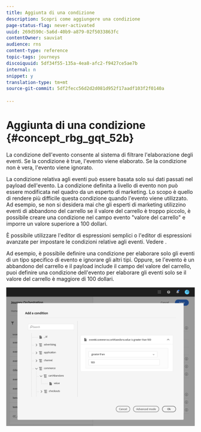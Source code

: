 ```yaml
---
title: Aggiunta di una condizione
description: Scopri come aggiungere una condizione
page-status-flag: never-activated
uuid: 269d590c-5a6d-40b9-a879-02f5033863fc
contentOwner: sauviat
audience: rns
content-type: reference
topic-tags: journeys
discoiquuid: 5df34f55-135a-4ea8-afc2-f9427ce5ae7b
internal: n
snippet: y
translation-type: tm+mt
source-git-commit: 5df2fecc56d2d2d081d952f17aadf103f2f0140a

---
```




# Aggiunta di una condizione {#concept_rbg_gqt_52b}

La condizione dell&#39;evento consente al sistema di filtrare l&#39;elaborazione degli eventi. Se la condizione è true, l&#39;evento viene elaborato. Se la condizione non è vera, l&#39;evento viene ignorato.

La condizione relativa agli eventi può essere basata solo sui dati passati nel payload dell&#39;evento. La condizione definita a livello di evento non può essere modificata nel quadro da un esperto di marketing. Lo scopo è quello di rendere più difficile questa condizione quando l&#39;evento viene utilizzato. Ad esempio, se non si desidera mai che gli esperti di marketing utilizzino eventi di abbandono del carrello se il valore del carrello è troppo piccolo, è possibile creare una condizione nel campo evento &quot;valore del carrello&quot; e imporre un valore superiore a 100 dollari.

È possibile utilizzare l&#39;editor di espressioni semplici o l&#39;editor di espressioni avanzate per impostare le condizioni relative agli eventi. Vedere [](../expression/expressionadvanced.md).

Ad esempio, è possibile definire una condizione per elaborare solo gli eventi di un tipo specifico di evento e ignorare gli altri tipi. Oppure, se l&#39;evento è un abbandono del carrello e il payload include il campo del valore del carrello, puoi definire una condizione dell&#39;evento per elaborare gli eventi solo se il valore del carrello è maggiore di 100 dollari.

![](../assets/journey78.png)
